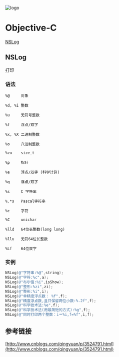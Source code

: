 ![logo](http://oop4q34sz.bkt.clouddn.com/objective-C.png)

# Objective-C

[NSLog](#nslog) 
## NSLog

打印

### 语法
```
%@     对象

%d, %i 整数

%u     无符号整数

%f     浮点/双字

%x, %X 二进制整数

%o     八进制整数

%zu    size_t

%p     指针

%e     浮点/双字 (科学计算)

%g     浮点/双字

%s     C 字符串

%.*s   Pascal字符串

%c     字符

%C     unichar

%lld   64位长整数(long long)

%llu   无符64位长整数

%Lf    64位双字

```

### 实例
``` objective-c
NSLog(@"字符串:%@",string);
NSLog(@"字符:%c",a);
NSLog(@"布尔值:%i",isShow);
NSLog(@"整形:%zi",zi);
NSLog(@"整形:%i",i);
NSLog(@"单精度浮点数： %f",f);
NSLog(@"精度浮点数,且只保留两位小数:%.2f",f);
NSLog(@"科学技术法:%e",f);
NSLog(@"科学技术法(用最简短的方式):%g",f);
NSLog(@"同时打印两个整数：i＝%i,f=%f",i,f);
```

## 参考链接

[http://www.cnblogs.com/qingyuan/p/3524791.html](http://www.cnblogs.com/qingyuan/p/3524791.html)  